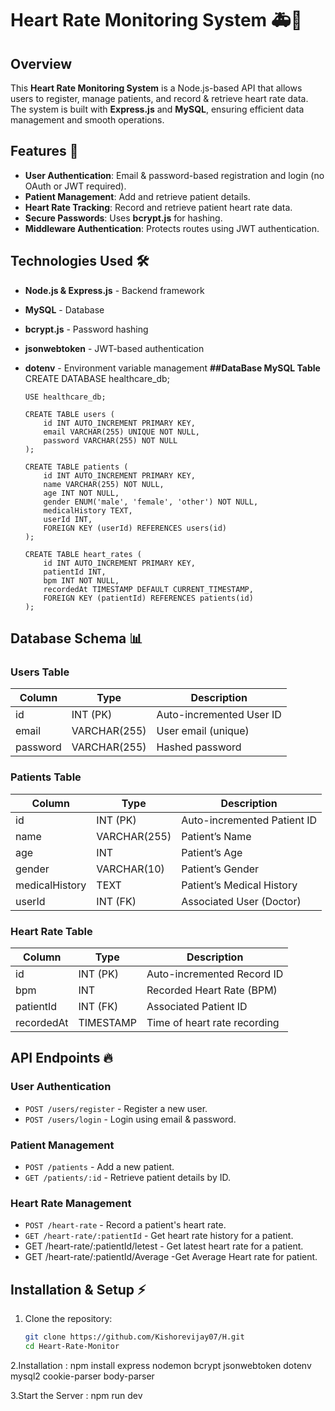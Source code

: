 # Heart Rate Monitoring System 🚑💓

## Overview
This **Heart Rate Monitoring System** is a Node.js-based API that allows users to register, manage patients, and record & retrieve heart rate data. The system is built with **Express.js** and **MySQL**, ensuring efficient data management and smooth operations.

## Features 🚀
- **User Authentication**: Email & password-based registration and login (no OAuth or JWT required).
- **Patient Management**: Add and retrieve patient details.
- **Heart Rate Tracking**: Record and retrieve patient heart rate data.
- **Secure Passwords**: Uses **bcrypt.js** for hashing.
- **Middleware Authentication**: Protects routes using JWT authentication.

## Technologies Used 🛠️
- **Node.js & Express.js** - Backend framework
- **MySQL** - Database
- **bcrypt.js** - Password hashing
- **jsonwebtoken** - JWT-based authentication
- **dotenv** - Environment variable management
**##DataBase MySQL Table**
      CREATE DATABASE healthcare_db;
      
      USE healthcare_db;
      
      CREATE TABLE users (
          id INT AUTO_INCREMENT PRIMARY KEY,
          email VARCHAR(255) UNIQUE NOT NULL,
          password VARCHAR(255) NOT NULL
      );
      
      CREATE TABLE patients (
          id INT AUTO_INCREMENT PRIMARY KEY,
          name VARCHAR(255) NOT NULL,
          age INT NOT NULL,
          gender ENUM('male', 'female', 'other') NOT NULL,
          medicalHistory TEXT,
          userId INT,
          FOREIGN KEY (userId) REFERENCES users(id)
      );
      
      CREATE TABLE heart_rates (
          id INT AUTO_INCREMENT PRIMARY KEY,
          patientId INT,
          bpm INT NOT NULL,
          recordedAt TIMESTAMP DEFAULT CURRENT_TIMESTAMP,
          FOREIGN KEY (patientId) REFERENCES patients(id)
      );

## Database Schema 📊
### **Users Table**
| Column    | Type         | Description               |
|-----------|-------------|---------------------------|
| id        | INT (PK)    | Auto-incremented User ID  |
| email     | VARCHAR(255)| User email (unique)       |
| password  | VARCHAR(255)| Hashed password           |

### **Patients Table**
| Column         | Type         | Description                   |
|---------------|-------------|-------------------------------|
| id           | INT (PK)    | Auto-incremented Patient ID   |
| name         | VARCHAR(255)| Patient’s Name                |
| age          | INT         | Patient’s Age                 |
| gender       | VARCHAR(10) | Patient’s Gender              |
| medicalHistory | TEXT       | Patient’s Medical History     |
| userId       | INT (FK)    | Associated User (Doctor)      |

### **Heart Rate Table**
| Column     | Type         | Description                     |
|-----------|-------------|---------------------------------|
| id        | INT (PK)    | Auto-incremented Record ID     |
| bpm       | INT         | Recorded Heart Rate (BPM)      |
| patientId | INT (FK)    | Associated Patient ID          |
| recordedAt | TIMESTAMP  | Time of heart rate recording   |

##

## API Endpoints 🔥
### **User Authentication**
- `POST /users/register` - Register a new user.
- `POST /users/login` - Login using email & password.

### **Patient Management**
- `POST /patients` - Add a new patient.
- `GET /patients/:id` - Retrieve patient details by ID.

### **Heart Rate Management**
- `POST /heart-rate` - Record a patient's heart rate.
- `GET /heart-rate/:patientId` - Get heart rate history for a patient.
-  GET /heart-rate/:patientId/letest - Get latest heart rate for a patient.
-  GET /heart-rate/:patientId/Average  -Get Average Heart rate for patient.

## Installation & Setup ⚡
1. Clone the repository:
   ```sh
   git clone https://github.com/Kishorevijay07/H.git
   cd Heart-Rate-Monitor
2.Installation :
npm install express nodemon bcrypt jsonwebtoken dotenv mysql2 cookie-parser body-parser

3.Start the Server :
npm run dev

